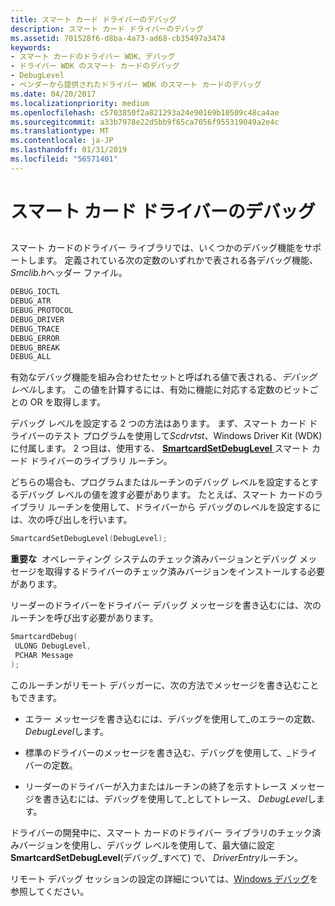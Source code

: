 ```yaml
---
title: スマート カード ドライバーのデバッグ
description: スマート カード ドライバーのデバッグ
ms.assetid: 701528f6-d8ba-4a73-ad68-cb35497a3474
keywords:
- スマート カードのドライバー WDK、デバッグ
- ドライバー WDK のスマート カードのデバッグ
- DebugLevel
- ベンダーから提供されたドライバー WDK のスマート カードのデバッグ
ms.date: 04/20/2017
ms.localizationpriority: medium
ms.openlocfilehash: c5703850f2a821293a24e90169b10509c48ca4ae
ms.sourcegitcommit: a33b7978e22d5bb9f65ca7056f955319049a2e4c
ms.translationtype: MT
ms.contentlocale: ja-JP
ms.lasthandoff: 01/31/2019
ms.locfileid: "56571401"
---
```

# <a name="smart-card-driver-debugging"></a>スマート カード ドライバーのデバッグ


## <span id="_ntovr_smart_card_driver_debugging"></span><span id="_NTOVR_SMART_CARD_DRIVER_DEBUGGING"></span>


スマート カードのドライバー ライブラリでは、いくつかのデバッグ機能をサポートします。 定義されている次の定数のいずれかで表される各デバッグ機能、 *Smclib.h*ヘッダー ファイル。

```cpp
DEBUG_IOCTL
DEBUG_ATR
DEBUG_PROTOCOL
DEBUG_DRIVER
DEBUG_TRACE
DEBUG_ERROR
DEBUG_BREAK
DEBUG_ALL
```

有効なデバッグ機能を組み合わせたセットと呼ばれる値で表される、*デバッグ レベル*します。 この値を計算するには、有効に機能に対応する定数のビットごとの OR を取得します。

デバッグ レベルを設定する 2 つの方法はあります。 まず、スマート カード ドライバーのテスト プログラムを使用して*Scdrvtst*、Windows Driver Kit (WDK) に付属します。 2 つ目は、使用する、 [ **SmartcardSetDebugLevel** ](https://msdn.microsoft.com/library/windows/hardware/ff548960)スマート カード ドライバーのライブラリ ルーチン。

どちらの場合も、プログラムまたはルーチンのデバッグ レベルを設定するとするデバッグ レベルの値を渡す必要があります。 たとえば、スマート カードのライブラリ ルーチンを使用して、ドライバーから デバッグのレベルを設定するには、次の呼び出しを行います。

```cpp
SmartcardSetDebugLevel(DebugLevel);
```

**重要な**  オペレーティング システムのチェック済みバージョンとデバッグ メッセージを取得するドライバーのチェック済みバージョンをインストールする必要があります。

 

リーダーのドライバーをドライバー デバッグ メッセージを書き込むには、次のルーチンを呼び出す必要があります。

```cpp
SmartcardDebug(
 ULONG DebugLevel,
 PCHAR Message
);
```

このルーチンがリモート デバッガーに、次の方法でメッセージを書き込むこともできます。

-   エラー メッセージを書き込むには、デバッグを使用して\_のエラーの定数、 *DebugLevel*します。

-   標準のドライバーのメッセージを書き込む、デバッグを使用して、\_ドライバーの定数。

-   リーダーのドライバーが入力またはルーチンの終了を示すトレース メッセージを書き込むには、デバッグを使用して\_としてトレース、 *DebugLevel*します。

ドライバーの開発中に、スマート カードのドライバー ライブラリのチェック済みバージョンを使用し、デバッグ レベルを使用して、最大値に設定**SmartcardSetDebugLevel**(デバッグ\_すべて) で、 *DriverEntry*ルーチン。

リモート デバッグ セッションの設定の詳細については、[Windows デバッグ](https://msdn.microsoft.com/library/windows/hardware/ff551063)を参照してください。

 

 






